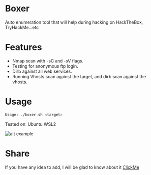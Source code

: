 # Boxer
Auto enumeration tool that will help during hacking on HackTheBox, TryHackMe...etc

# Features

- Nmap scan with -sC and -sV flags.
- Testing for anonymous ftp login.
- Dirb against all web services.
- Running Vhosts scan against the target, and dirb scan against the vhosts.

# Usage

```bash
Usage: ./boxer.sh <target>
```
Tested on: Ubuntu WSL2

![alt example](https://i.imgur.com/ED8QYTU.png)

# Share

If you have any idea to add, I will be glad to know about it [ClickMe](https://github.com/RyouYoo/Boxer/issues/new)
